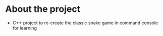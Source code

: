 # About the project
- C++ project to re-create the classic snake game in command console for learning
